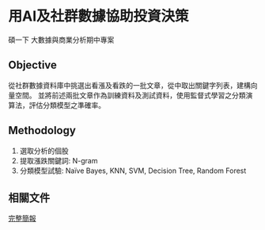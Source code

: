 # 用AI及社群數據協助投資決策
碩一下 大數據與商業分析期中專案

## Objective
從社群數據資料庫中挑選出看漲及看跌的一批文章，從中取出關鍵字列表，建構向量空間。
並將前述兩批文章作為訓練資料及測試資料，使用監督式學習之分類演算法，評估分類模型之準確率。

## Methodology
1. 選取分析的個股
2. 提取漲跌關鍵詞: N-gram
3. 分類模型試驗: Naïve Bayes, KNN, SVM, Decision Tree, Random Forest




## 相關文件
[完整簡報](https://drive.google.com/file/d/1__Kf7AzFkkW-f3d0diaMkkcKDYl9DHFA/view?usp=sharing)